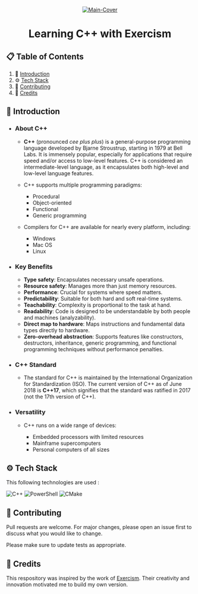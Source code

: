 <div align="center">
  <br />
   <a href="https://exercism.org/tracks/cpp" target="_blank"><img src="https://github.com/user-attachments/assets/152843c2-7234-451b-b035-3c76d9f2b189" alt="Main-Cover" border="0"></a>
  <br />

# Learning C++ with Exercism

</div>

## 📋 <a name="table">Table of Contents</a>

1. 🤖 [Introduction](#introduction)
2. ⚙️ [Tech Stack](#techstack)
3. 🚀 [Contributing](#contribute)
4. 🫡 [Credits](#credits)

## <a name="introduction">🤖 Introduction</a>

- ### About C++
 
    - **C++** (pronounced _cee plus plus_) is a general-purpose programming language developed by Bjarne Stroustrup, starting in 1979 at Bell Labs. It is immensely popular, especially for applications that require speed and/or access to low-level features. C++ is considered an intermediate-level language, as it encapsulates both high-level and low-level language features.

    - C++ supports multiple programming paradigms:

        - Procedural
        - Object-oriented
        - Functional
        - Generic programming

    - Compilers for C++ are available for nearly every platform, including:

        - Windows
        - Mac OS
        - Linux

- ###  Key Benefits

    - **Type safety**: Encapsulates necessary unsafe operations.
    - **Resource safety**: Manages more than just memory resources.
    - **Performance**: Crucial for systems where speed matters.
    - **Predictability**: Suitable for both hard and soft real-time systems.
    - **Teachability**: Complexity is proportional to the task at hand.
    - **Readability**: Code is designed to be understandable by both people and machines (analyzability).
    - **Direct map to hardware**: Maps instructions and fundamental data types directly to hardware.
    - **Zero-overhead abstraction**: Supports features like constructors, destructors, inheritance, generic programming, and functional programming techniques without performance penalties.

- ###  C++ Standard

    - The standard for C++ is maintained by the International Organization for Standardization (ISO). The current version of C++ as of June 2018 is **C++17**, which signifies that the standard was ratified in 2017 (not the 17th version of C++).

- ###  Versatility

    - C++ runs on a wide range of devices:

        - Embedded processors with limited resources
        - Mainframe supercomputers
        - Personal computers of all sizes


## <a name="techstack">⚙️ Tech Stack</a>

This following technologies are used :

![C++](https://img.shields.io/badge/c++-%2300599C.svg?style=for-the-badge&logo=c%2B%2B&logoColor=white)
![PowerShell](https://img.shields.io/badge/PowerShell-%235391FE.svg?style=for-the-badge&logo=powershell&logoColor=white)
![CMake](https://img.shields.io/badge/CMake-%23008FBA.svg?style=for-the-badge&logo=cmake&logoColor=white)

## <a name="contribute"> 🚀 Contributing</a>

Pull requests are welcome. For major changes, please open an issue first
to discuss what you would like to change.

Please make sure to update tests as appropriate.

## <a name="credits"> 🫡 Credits</a>

This respository was inspired by the work of [Exercism](https://exercism.org/). Their creativity and innovation motivated me to build my own version.